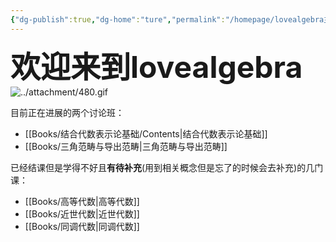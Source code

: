 ```yaml
---
{"dg-publish":true,"dg-home":"ture","permalink":"/homepage/lovealgebra主页/","tags":["gardenEntry"],"dgPassFrontmatter":true,"created":"2024-07-01T12:19:00.659+08:00","updated":"2024-07-05T15:38:50.879+08:00"}
---
```


<font size="7"> **欢迎来到lovealgebra**</font> ![../attachment/480.gif](/img/user/attachment/480.gif)


目前正在进展的两个讨论班：
+ [[Books/结合代数表示论基础/Contents\|结合代数表示论基础]]
+ [[Books/三角范畴与导出范畴\|三角范畴与导出范畴]]

已经结课但是学得不好且**有待补充**(用到相关概念但是忘了的时候会去补充)的几门课：
+ [[Books/高等代数\|高等代数]]
+ [[Books/近世代数\|近世代数]]
+ [[Books/同调代数\|同调代数]]

